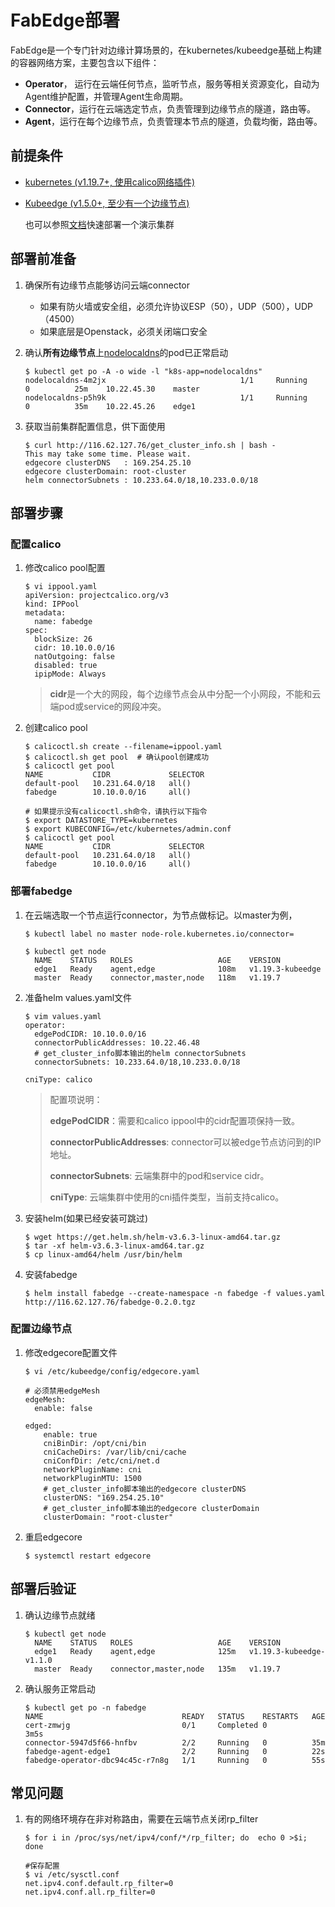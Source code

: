 # FabEdge部署

FabEdge是一个专门针对边缘计算场景的，在kubernetes/kubeedge基础上构建的容器网络方案，主要包含以下组件：

- **Operator**， 运行在云端任何节点，监听节点，服务等相关资源变化，自动为Agent维护配置，并管理Agent生命周期。
- **Connector**，运行在云端选定节点，负责管理到边缘节点的隧道，路由等。
- **Agent**，运行在每个边缘节点，负责管理本节点的隧道，负载均衡，路由等。



## 前提条件

- [kubernetes (v1.19.7+,  使用calico网络插件)](https://github.com/kubernetes-sigs/kubespray )

- [Kubeedge (v1.5.0+, 至少有一个边缘节点)](https://kubeedge.io/en/docs/)  

  也可以参照[文档](https://github.com/FabEdge/fabedge/blob/main/docs/install_k8s.md)快速部署一个演示集群



## 部署前准备

1. 确保所有边缘节点能够访问云端connector

    - 如果有防火墙或安全组，必须允许协议ESP（50），UDP（500），UDP（4500）
    - 如果底层是Openstack，必须关闭端口安全
   
2. 确认**所有边缘节点**上[nodelocaldns](https://kubernetes.io/docs/tasks/administer-cluster/nodelocaldns/)的pod已正常启动

    ```shell
    $ kubectl get po -A -o wide -l "k8s-app=nodelocaldns"
    nodelocaldns-4m2jx                              1/1     Running     0          25m    10.22.45.30    master           
    nodelocaldns-p5h9k                              1/1     Running     0          35m    10.22.45.26    edge1      
    ```

3. 获取当前集群配置信息，供下面使用

    ```shell
    $ curl http://116.62.127.76/get_cluster_info.sh | bash -
    This may take some time. Please wait.
    edgecore clusterDNS   : 169.254.25.10
    edgecore clusterDomain: root-cluster
    helm connectorSubnets : 10.233.64.0/18,10.233.0.0/18
    ```



## 部署步骤

### 配置calico

1. 修改calico pool配置

    ```shell
    $ vi ippool.yaml
    apiVersion: projectcalico.org/v3
    kind: IPPool
    metadata:
      name: fabedge
    spec:
      blockSize: 26
      cidr: 10.10.0.0/16
      natOutgoing: false
      disabled: true
      ipipMode: Always
    ```

    > **cidr**是一个大的网段，每个边缘节点会从中分配一个小网段，不能和云端pod或service的网段冲突。

2. 创建calico pool

    ```shell
    $ calicoctl.sh create --filename=ippool.yaml
    $ calicoctl.sh get pool  # 确认pool创建成功
    $ calicoctl get pool
    NAME           CIDR             SELECTOR   
    default-pool   10.231.64.0/18   all()      
    fabedge        10.10.0.0/16     all()
    
    # 如果提示没有calicoctl.sh命令，请执行以下指令
    $ export DATASTORE_TYPE=kubernetes
    $ export KUBECONFIG=/etc/kubernetes/admin.conf
    $ calicoctl get pool
    NAME           CIDR             SELECTOR   
    default-pool   10.231.64.0/18   all()      
    fabedge        10.10.0.0/16     all()
    ```



### 部署fabedge

1. 在云端选取一个节点运行connector，为节点做标记。以master为例，

   ```shell
   $ kubectl label no master node-role.kubernetes.io/connector=
   
   $ kubectl get node
     NAME    STATUS   ROLES                   AGE    VERSION
     edge1   Ready    agent,edge              108m   v1.19.3-kubeedge    
     master  Ready    connector,master,node   118m   v1.19.7     
   ```

2. 准备helm values.yaml文件

    ```shell
    $ vim values.yaml
    operator:
      edgePodCIDR: 10.10.0.0/16
      connectorPublicAddresses: 10.22.46.48
      # get_cluster_info脚本输出的helm connectorSubnets
      connectorSubnets: 10.233.64.0/18,10.233.0.0/18
    
    cniType: calico
    ```
    
    > 配置项说明：
    >
    >   **edgePodCIDR**：需要和calico ippool中的cidr配置项保持一致。
    >
    >   **connectorPublicAddresses**: connector可以被edge节点访问到的IP地址。
    >
    >   **connectorSubnets**: 云端集群中的pod和service cidr。
    >
    >   **cniType**: 云端集群中使用的cni插件类型，当前支持calico。

3.  安装helm(如果已经安装可跳过)

    ```shell
    $ wget https://get.helm.sh/helm-v3.6.3-linux-amd64.tar.gz
    $ tar -xf helm-v3.6.3-linux-amd64.tar.gz
    $ cp linux-amd64/helm /usr/bin/helm 
    ```

4.  安装fabedge 

    ```shell
    $ helm install fabedge --create-namespace -n fabedge -f values.yaml http://116.62.127.76/fabedge-0.2.0.tgz
    ```



### 配置边缘节点

1. 修改edgecore配置文件

    ```shell
    $ vi /etc/kubeedge/config/edgecore.yaml
    
    # 必须禁用edgeMesh
    edgeMesh:
      enable: false
    
    edged:
        enable: true
        cniBinDir: /opt/cni/bin
        cniCacheDirs: /var/lib/cni/cache
        cniConfDir: /etc/cni/net.d
        networkPluginName: cni
        networkPluginMTU: 1500
        # get_cluster_info脚本输出的edgecore clusterDNS
        clusterDNS: "169.254.25.10"
        # get_cluster_info脚本输出的edgecore clusterDomain
        clusterDomain: "root-cluster"
    ```

2. 重启edgecore

    ```shell
    $ systemctl restart edgecore
    ```



## 部署后验证

1. 确认边缘节点就绪

    ```shell
    $ kubectl get node
      NAME    STATUS   ROLES                   AGE    VERSION
      edge1   Ready    agent,edge              125m   v1.19.3-kubeedge-v1.1.0
      master  Ready    connector,master,node   135m   v1.19.7
    ```

2. 确认服务正常启动

    ```shell
    $ kubectl get po -n fabedge
    NAME                               READY   STATUS    RESTARTS   AGE
    cert-zmwjg                         0/1     Completed 0          3m5s
    connector-5947d5f66-hnfbv          2/2     Running   0          35m
    fabedge-agent-edge1                2/2     Running   0          22s
    fabedge-operator-dbc94c45c-r7n8g   1/1     Running   0          55s
    ```



## 常见问题

1. 有的网络环境存在非对称路由，需要在云端节点关闭rp_filter

    ```shell
    $ for i in /proc/sys/net/ipv4/conf/*/rp_filter; do  echo 0 >$i; done
    
    #保存配置
    $ vi /etc/sysctl.conf
    net.ipv4.conf.default.rp_filter=0
    net.ipv4.conf.all.rp_filter=0
    ```
    


